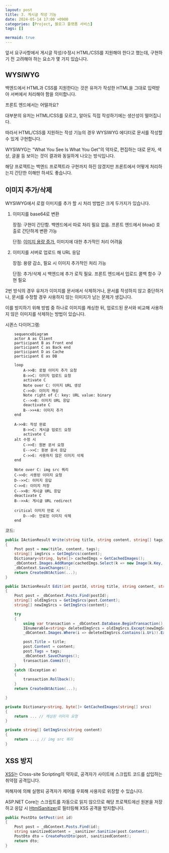 ```yaml
---
layout: post
title: 3. 게시글 작성 기능
date: 2024-05-14 17:00 +0900
categories: [Project, 블로그 플랫폼 서비스]
tags: []

mermaid: true
---
```


앞서 요구사항에서 게시글 작성/수정시 HTML/CSS를 지원해야 한다고 했는데, 구현하기 전 고려해야 하는 요소가 몇 가지 있습니다.

## WYSIWYG

백엔드에서 HTML과 CSS를 지원한다는 것은 유저가 작성한 HTML을 그대로 입력받아 서버에서 처리해야 함을 의미합니다.

프론트 엔드에서는 어떨까요?

대부분의 유저는 HTML/CSS를 모르고, 알아도 직접 작성하기에는 생산성이 떨어집니다.

따라서 HTML/CSS를 지원하는 작성 기능의 경우 WYSIWYG 에디터로 문서를 작성할 수 있게 구현합니다.

WYSIWYG는 "What You See Is What You Get"의 약자로, 편집하는 대로 문자, 색상, 글꼴 등 보이는 것이 결과와 동일하게 나오는 방식입니다.

해당 프로젝트는 백엔드 프로젝트라 구현까지 하진 않겠지만 프론트에서 어떻게 처리하는지 간단한 이해만 하셔도 좋습니다.

## 이미지 추가/삭제

WYSIWYG에서 로컬 이미지를 추가 할 시 처리 방법은 크게 두가지가 있습니다.

1. 이미지를 base64로 변환

    장점: 구현이 간단함. 백엔드에서 따로 처리 필요 없음. 프론트 엔드에서 btoa() 호출로 간단하게 변환 가능

    단점: [이미지 용량 증가](https://developer.mozilla.org/en-US/docs/Glossary/Base64), 이미지에 대한 추가적인 처리 어려움

2. 이미지를 서버로 업로드 해 URL 응답

    장점: 용량 감소, 필요 시 이미지 추가적인 처리 가능

    단점: 추가/삭제 시 백엔드에 추가 로직 필요. 프론트 엔드에서 업로드 콜백 함수 구현 필요

2번 방식의 경우 유저가 이미지를 문서에서 삭제하거나, 문서를 작성하지 않고 중단하거나, 문서를 수정할 경우 사용하지 않는 이미지가 남는 문제가 생깁니다.

이를 방지하기 위해 방법 중 하나로 이미지를 캐싱한 뒤, 업로드된 문서와 비교해 사용하지 않은 이미지를 삭제하는 방법이 있습니다.

시퀸스 다이어그램:

```mermaid
    sequenceDiagram
    actor A as Client
    participant B as Front end
    participant C as Back end
    participant D as Cache
    participant E as DB

    loop
        A->>B: 로컬 이미지 추가 요청
        B->>C: 이미지 업로드 요청
        activate C
        Note over C: 이미지 URL 생성
        C->>D: 이미지 캐싱
        Note right of C: key: URL value: binary
        C-->>B: 이미지 URL 응답
        deactivate C
        B-->>+A: 이미지 추가
    end

    A->>B: 작성 완료
        B->>C: 게시글 업로드 요청
        activate C
    alt 수정 시
        C->>E: 원본 문서 요청
        E-->>C: 원본 문서 응답
        C->>E: 사용하지 않은 이미지 삭제
    end
    
    Note over C: img src 쿼리
    C->>D: 사용된 이미지 요청
    D-->>C: 이미지 응답
    C->>E: 이미지 저장
    C-->>B: 게시글 URL 응답
    deactivate C
    B-->>A: 게시글 URL redirect

    critical 이미지 만료 시
        D-->D: 만료된 이미지 삭제
    end
```

코드:
```csharp
public IActionResult Write(string title, string content, string[] tags)
{
    Post post = new(title, content, tags);
    string[] imgSrcs = GetImgSrcs(content);
    Dictionary<string, byte[]> cachedImgs = GetCachedImages();
    _dbContext.Images.AddRange(cachedImgs.Select(k => new Image(k.Key, k.Value)));
    _dbContext.SaveChanges();
    return CreatedAtAction(...);
}

public IActionResult Edit(int postId, string title, string content, string[] tags)
{
    Post post = _dbContext.Posts.Find(postId);
    string[] oldImgSrcs = GetImgSrcs(post.Content);
    string[] newImgSrcs = GetImgSrcs(content);

    try 
    {
        using var transaction = _dbContext.Database.BeginTransaction();
        IEnumerable<string> deletedImgSrcs = oldImgSrcs.Except(newImgSrcs);
        _dbContext.Images.Where(i => deletedImgSrcs.Contains(i.Uri)).ExecuteDelete();

        post.Title = title;
        post.Content = content;
        post.Tags = tags;
        _dbContext.SaveChanges();
        transaction.Commit();
    }
    catch (Exception e)
    {
        transaction.Rollback();
    }
    return CreatedAtAction(...);

}

private Dictionary<string, byte[]> GetCachedImages(string[] srcs)
{
    return ... // 캐싱된 이미지 요청
}

private string[] GetImgSrcs(string content)
{
    return ...; // img src 쿼리
}
```

## XSS 방지

[XSS](https://developer.mozilla.org/ko/docs/Glossary/Cross-site_scripting)는 Cross-site Scripting의 약자로, 공격자가 사이트에 스크립트 코드를 삽입하는 취약점 공격입니다.

피해자에 의해 실행되 공격자가 제어를 우회해 사용자로 위장할 수 있습니다.

ASP.NET Core는 스크립트를 자동으로 읽지 않으므로 해당 프로젝트에선 원본을 저장하고 응답 시 [HtmlSanitizer](https://github.com/mganss/HtmlSanitizer)로 필터링해 XSS 공격을 방지합니다.

```csharp
public PostDto GetPost(int id) 
{
    Post post = _dbContext.Posts.Find(id);
    string sanitizedContent = _sanitizer.Sanitize(post.Content);
    PostDto dto = CreatePostDto(post, sanitizedContent);
    return dto;
}
```
